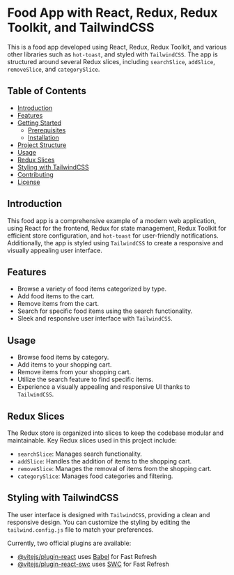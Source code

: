 
# Food App with React, Redux, Redux Toolkit, and TailwindCSS

This is a food app developed using React, Redux, Redux Toolkit, and various other libraries such as `hot-toast`, and styled with `TailwindCSS`. The app is structured around several Redux slices, including `searchSlice`, `addSlice`, `removeSlice`, and `categorySlice`.

## Table of Contents
- [Introduction](#introduction)
- [Features](#features)
- [Getting Started](#getting-started)
  - [Prerequisites](#prerequisites)
  - [Installation](#installation)
- [Project Structure](#project-structure)
- [Usage](#usage)
- [Redux Slices](#redux-slices)
- [Styling with TailwindCSS](#styling-with-tailwindcss)
- [Contributing](#contributing)
- [License](#license)

## Introduction
This food app is a comprehensive example of a modern web application, using React for the frontend, Redux for state management, Redux Toolkit for efficient store configuration, and `hot-toast` for user-friendly notifications. Additionally, the app is styled using `TailwindCSS` to create a responsive and visually appealing user interface.

## Features
- Browse a variety of food items categorized by type.
- Add food items to the cart.
- Remove items from the cart.
- Search for specific food items using the search functionality.
- Sleek and responsive user interface with `TailwindCSS`.

## Usage
- Browse food items by category.
- Add items to your shopping cart.
- Remove items from your shopping cart.
- Utilize the search feature to find specific items.
- Experience a visually appealing and responsive UI thanks to `TailwindCSS`.

## Redux Slices
The Redux store is organized into slices to keep the codebase modular and maintainable. Key Redux slices used in this project include:
- `searchSlice`: Manages search functionality.
- `addSlice`: Handles the addition of items to the shopping cart.
- `removeSlice`: Manages the removal of items from the shopping cart.
- `categorySlice`: Manages food categories and filtering.

## Styling with TailwindCSS
The user interface is designed with `TailwindCSS`, providing a clean and responsive design. You can customize the styling by editing the `tailwind.config.js` file to match your preferences.



Currently, two official plugins are available:

- [@vitejs/plugin-react](https://github.com/vitejs/vite-plugin-react/blob/main/packages/plugin-react/README.md) uses [Babel](https://babeljs.io/) for Fast Refresh
- [@vitejs/plugin-react-swc](https://github.com/vitejs/vite-plugin-react-swc) uses [SWC](https://swc.rs/) for Fast Refresh
